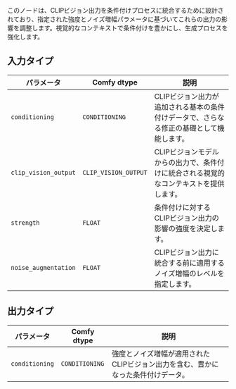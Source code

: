 
このノードは、CLIPビジョン出力を条件付けプロセスに統合するために設計されており、指定された強度とノイズ増幅パラメータに基づいてこれらの出力の影響を調整します。視覚的なコンテキストで条件付けを豊かにし、生成プロセスを強化します。

## 入力タイプ

| パラメータ              | Comfy dtype            | 説明 |
|------------------------|------------------------|-------------|
| `conditioning`         | `CONDITIONING`         | CLIPビジョン出力が追加される基本の条件付けデータで、さらなる修正の基礎として機能します。 |
| `clip_vision_output`   | `CLIP_VISION_OUTPUT`   | CLIPビジョンモデルからの出力で、条件付けに統合される視覚的なコンテキストを提供します。 |
| `strength`             | `FLOAT`                | 条件付けに対するCLIPビジョン出力の影響の強度を決定します。 |
| `noise_augmentation`   | `FLOAT`                | CLIPビジョン出力に統合する前に適用するノイズ増幅のレベルを指定します。 |

## 出力タイプ

| パラメータ             | Comfy dtype            | 説明 |
|-----------------------|------------------------|-------------|
| `conditioning`         | `CONDITIONING`         | 強度とノイズ増幅が適用されたCLIPビジョン出力を含む、豊かになった条件付けデータ。 |
